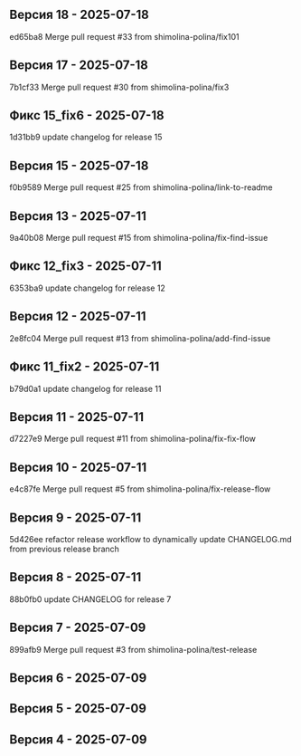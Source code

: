 ## Версия 18 - 2025-07-18
ed65ba8 Merge pull request #33 from shimolina-polina/fix101

## Версия 17 - 2025-07-18
7b1cf33 Merge pull request #30 from shimolina-polina/fix3

## Фикс 15_fix6 - 2025-07-18
1d31bb9 update changelog for release 15

## Версия 15 - 2025-07-18
f0b9589 Merge pull request #25 from shimolina-polina/link-to-readme

## Версия 13 - 2025-07-11
9a40b08 Merge pull request #15 from shimolina-polina/fix-find-issue

## Фикс 12_fix3 - 2025-07-11
6353ba9 update changelog for release 12

## Версия 12 - 2025-07-11
2e8fc04 Merge pull request #13 from shimolina-polina/add-find-issue

## Фикс 11_fix2 - 2025-07-11
b79d0a1 update changelog for release 11

## Версия 11 - 2025-07-11
d7227e9 Merge pull request #11 from shimolina-polina/fix-fix-flow

## Версия 10 - 2025-07-11
e4c87fe Merge pull request #5 from shimolina-polina/fix-release-flow

## Версия 9 - 2025-07-11
5d426ee refactor release workflow to dynamically update CHANGELOG.md from previous release branch

## Версия 8 - 2025-07-11
88b0fb0 update CHANGELOG for release 7

## Версия 7 - 2025-07-09
899afb9 Merge pull request #3 from shimolina-polina/test-release

## Версия 6 - 2025-07-09


## Версия 5 - 2025-07-09


## Версия 4 - 2025-07-09



